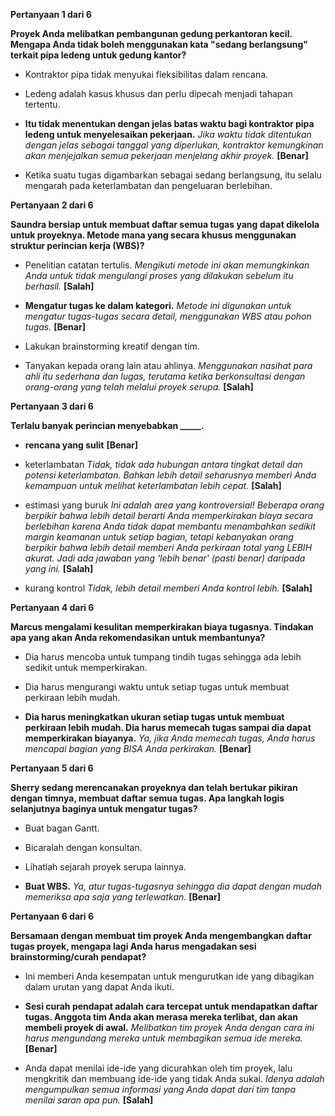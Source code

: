 **Pertanyaan 1 dari 6**

**Proyek Anda melibatkan pembangunan gedung perkantoran kecil. Mengapa Anda tidak boleh menggunakan kata "sedang berlangsung" terkait pipa ledeng untuk gedung kantor?**


- Kontraktor pipa tidak menyukai fleksibilitas dalam rencana.

- Ledeng adalah kasus khusus dan perlu dipecah menjadi tahapan tertentu. 

- **Itu tidak menentukan dengan jelas batas waktu bagi kontraktor pipa ledeng untuk menyelesaikan pekerjaan.** *Jika waktu tidak ditentukan dengan jelas sebagai tanggal yang diperlukan, kontraktor kemungkinan akan menjejalkan semua pekerjaan menjelang akhir proyek.* **[Benar]**

- Ketika suatu tugas digambarkan sebagai sedang berlangsung, itu selalu mengarah pada keterlambatan dan pengeluaran berlebihan.

**Pertanyaan 2 dari 6**

**Saundra bersiap untuk membuat daftar semua tugas yang dapat dikelola untuk proyeknya. Metode mana yang secara khusus menggunakan struktur perincian kerja (WBS)?**

- Penelitian catatan tertulis. *Mengikuti metode ini akan memungkinkan Anda untuk tidak mengulangi proses yang dilakukan sebelum itu berhasil.* **[Salah]**


- **Mengatur tugas ke dalam kategori.** *Metode ini digunakan untuk mengatur tugas-tugas secara detail, menggunakan WBS atau pohon tugas.* **[Benar]**

- Lakukan brainstorming kreatif dengan tim.
- Tanyakan kepada orang lain atau ahlinya.
*Menggunakan nasihat para ahli itu sederhana dan lugas, terutama ketika berkonsultasi dengan orang-orang yang telah melalui proyek serupa.* **[Salah]**



**Pertanyaan 3 dari 6**

**Terlalu banyak perincian menyebabkan _____.**


- **rencana yang sulit** **[Benar]**
- keterlambatan *Tidak, tidak ada hubungan antara tingkat detail dan potensi keterlambatan. Bahkan lebih detail seharusnya memberi Anda kemampuan untuk melihat keterlambatan lebih cepat.*
**[Salah]**



- estimasi yang buruk *Ini adalah area yang kontroversial! Beberapa orang berpikir bahwa lebih detail berarti Anda memperkirakan biaya secara berlebihan karena Anda tidak dapat membantu menambahkan sedikit margin keamanan untuk setiap bagian, tetapi kebanyakan orang berpikir bahwa lebih detail memberi Anda perkiraan total yang LEBIH akurat. Jadi ada jawaban yang 'lebih benar' (pasti benar) daripada yang ini.*
**[Salah]**



- kurang kontrol *Tidak, lebih detail memberi Anda kontrol lebih.*
**[Salah]**


**Pertanyaan 4 dari 6**

**Marcus mengalami kesulitan memperkirakan biaya tugasnya. Tindakan apa yang akan Anda rekomendasikan untuk membantunya?**


- Dia harus mencoba untuk tumpang tindih tugas sehingga ada lebih sedikit untuk memperkirakan.

- Dia harus mengurangi waktu untuk setiap tugas untuk membuat perkiraan lebih mudah.

- **Dia harus meningkatkan ukuran setiap tugas untuk membuat perkiraan lebih mudah.
Dia harus memecah tugas sampai dia dapat memperkirakan biayanya.** *Ya, jika Anda memecah tugas, Anda harus mencapai bagian yang BISA Anda perkirakan.*
**[Benar]**



**Pertanyaan 5 dari 6**

**Sherry sedang merencanakan proyeknya dan telah bertukar pikiran dengan timnya, membuat daftar semua tugas. Apa langkah logis selanjutnya baginya untuk mengatur tugas?**


- Buat bagan Gantt.

- Bicaralah dengan konsultan.

- Lihatlah sejarah proyek serupa lainnya.
- **Buat WBS.** *Ya, atur tugas-tugasnya sehingga dia dapat dengan mudah memeriksa apa saja yang terlewatkan.* **[Benar]**

**Pertanyaan 6 dari 6**

**Bersamaan dengan membuat tim proyek Anda mengembangkan daftar tugas proyek, mengapa lagi Anda harus mengadakan sesi brainstorming/curah pendapat?**


- Ini memberi Anda kesempatan untuk mengurutkan ide yang dibagikan dalam urutan yang dapat Anda ikuti.

- **Sesi curah pendapat adalah cara tercepat untuk mendapatkan daftar tugas. Anggota tim Anda akan merasa mereka terlibat, dan akan membeli proyek di awal.** *Melibatkan tim proyek Anda dengan cara ini harus mengundang mereka untuk membagikan semua ide mereka.* **[Benar]**

- Anda dapat menilai ide-ide yang dicurahkan oleh tim proyek, lalu mengkritik dan membuang ide-ide yang tidak Anda sukai. *Idenya adalah mengumpulkan semua informasi yang Anda dapat dari tim tanpa menilai saran apa pun.*
**[Salah]**

